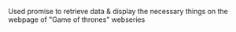 Used promise to retrieve data & display the necessary things on the webpage of "Game of thrones" webseries

